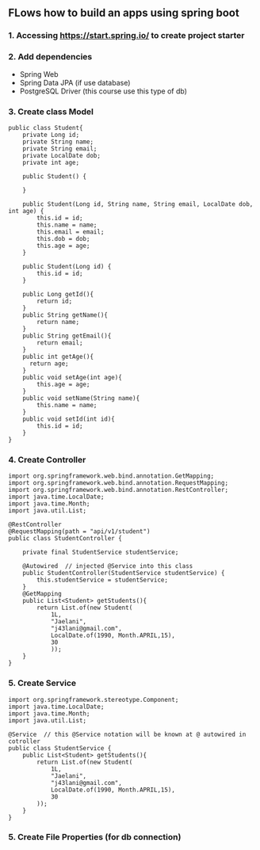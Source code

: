 ## FLows how to build an apps using spring boot

### 1. Accessing https://start.spring.io/ to create project starter
### 2. Add dependencies 
   * Spring Web
   * Spring Data JPA (if use database)
   * PostgreSQL Driver (this course use this type of db)
### 3. Create class Model
	
	public class Student{
		private Long id;
		private String name;
		private String email;
		private LocalDate dob;
		private int age;
		
		public Student() {
		
		}
		
		public Student(Long id, String name, String email, LocalDate dob, int age) {
			this.id = id;
			this.name = name;
			this.email = email;
			this.dob = dob;
			this.age = age;
		}

		public Student(Long id) {
			this.id = id;
		}

		public Long getId(){
			return id;
		}
		public String getName(){
			return name;
		}
		public String getEmail(){
			return email;
		}
		public int getAge(){
		  return age;
		}
		public void setAge(int age){
			this.age = age;
		}
		public void setName(String name){
			this.name = name;
		}
		public void setId(int id){
			this.id = id;
		}
	}
	
### 4. Create Controller
	
	import org.springframework.web.bind.annotation.GetMapping;
	import org.springframework.web.bind.annotation.RequestMapping;
	import org.springframework.web.bind.annotation.RestController;
	import java.time.LocalDate;
	import java.time.Month;
	import java.util.List;

	@RestController
	@RequestMapping(path = "api/v1/student")
	public class StudentController {
	
		private final StudentService studentService;
		
		@Autowired  // injected @Service into this class
		public StudentController(StudentService studentService) {
			this.studentService = studentService;
		}
		@GetMapping
		public List<Student> getStudents(){
			return List.of(new Student(
				1L,
				"Jaelani",
				"j43lani@gmail.com",
				LocalDate.of(1990, Month.APRIL,15),
				30
				));
		}
	}
	
### 5. Create Service
	
	import org.springframework.stereotype.Component;
	import java.time.LocalDate;
	import java.time.Month;
	import java.util.List;

	@Service  // this @Service notation will be known at @ autowired in cotroller
	public class StudentService {
		public List<Student> getStudents(){
			return List.of(new Student(
				1L,
				"Jaelani",
				"j43lani@gmail.com",
				LocalDate.of(1990, Month.APRIL,15),
				30
			));
		}
	}
	
### 5. Create File Properties (for db connection)
	
